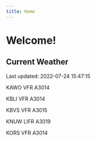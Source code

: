 ```yaml
---
title: Home
---
```

# Welcome!

## Current Weather

Last updated: 2022-07-24 15:47:15

KAWO VFR A3014

KBLI VFR A3014

KBVS VFR A3015

KNUW LIFR A3019

KORS VFR A3014


